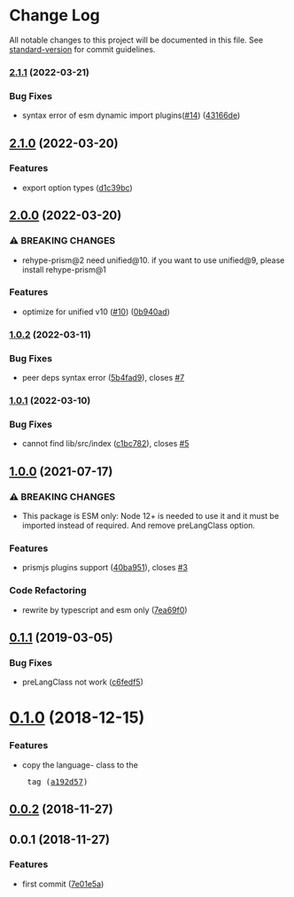 # Change Log

All notable changes to this project will be documented in this file. See [standard-version](https://github.com/conventional-changelog/standard-version) for commit guidelines.

<a name="0.1.1"></a>
### [2.1.1](https://www.github.com/Val-istar-Guo/rehype-prism/compare/v2.1.0...v2.1.1) (2022-03-21)


### Bug Fixes

* syntax error of esm dynamic import plugins([#14](https://www.github.com/Val-istar-Guo/rehype-prism/issues/14)) ([43166de](https://www.github.com/Val-istar-Guo/rehype-prism/commit/43166de3bf5fbf50b3b633e5a5200f9c5f7909ea))

## [2.1.0](https://www.github.com/Val-istar-Guo/rehype-prism/compare/v2.0.0...v2.1.0) (2022-03-20)


### Features

* export option types ([d1c39bc](https://www.github.com/Val-istar-Guo/rehype-prism/commit/d1c39bc5d2a1dba0cc8ec49c0dbbb9c4197b0465))

## [2.0.0](https://www.github.com/Val-istar-Guo/rehype-prism/compare/v1.0.2...v2.0.0) (2022-03-20)


### ⚠ BREAKING CHANGES

* rehype-prism@2 need unified@10. if you want to use unified@9, please install rehype-prism@1

### Features

* optimize for unified v10 ([#10](https://www.github.com/Val-istar-Guo/rehype-prism/issues/10)) ([0b940ad](https://www.github.com/Val-istar-Guo/rehype-prism/commit/0b940add9985e824764691490e092e85d9a2da33))

### [1.0.2](https://www.github.com/Val-istar-Guo/rehype-prism/compare/v1.0.1...v1.0.2) (2022-03-11)


### Bug Fixes

* peer deps syntax error ([5b4fad9](https://www.github.com/Val-istar-Guo/rehype-prism/commit/5b4fad9eaed11ad2b4dbabfbd244f80c8b8cfbe8)), closes [#7](https://www.github.com/Val-istar-Guo/rehype-prism/issues/7)

### [1.0.1](https://www.github.com/Val-istar-Guo/rehype-prism/compare/v1.0.0...v1.0.1) (2022-03-10)


### Bug Fixes

* cannot find lib/src/index ([c1bc782](https://www.github.com/Val-istar-Guo/rehype-prism/commit/c1bc782ff3beb4bc6a8c734b427e93908933a4ce)), closes [#5](https://www.github.com/Val-istar-Guo/rehype-prism/issues/5)

## [1.0.0](https://www.github.com/Val-istar-Guo/rehype-prism/compare/v0.1.1...v1.0.0) (2021-07-17)


### ⚠ BREAKING CHANGES

* This package is ESM only: Node 12+ is needed to use it and it must be imported instead of required. And remove preLangClass option.

### Features

* prismjs plugins support ([40ba951](https://www.github.com/Val-istar-Guo/rehype-prism/commit/40ba951e8ab5206dffcb28b65f119df14ee5c58d)), closes [#3](https://www.github.com/Val-istar-Guo/rehype-prism/issues/3)


### Code Refactoring

* rewrite by typescript and esm only ([7ea69f0](https://www.github.com/Val-istar-Guo/rehype-prism/commit/7ea69f0ef984b3c569ef9cf5356f0324a91b3c0a))

## [0.1.1](https://github.com/Val-istar-Guo/rehype-prism/compare/v0.1.0...v0.1.1) (2019-03-05)


### Bug Fixes

* preLangClass not work ([c6fedf5](https://github.com/Val-istar-Guo/rehype-prism/commit/c6fedf5))



<a name="0.1.0"></a>
# [0.1.0](https://github.com/Val-istar-Guo/rehype-prism/compare/v0.0.2...v0.1.0) (2018-12-15)


### Features

* copy the language- class to the <pre> tag ([a192d57](https://github.com/Val-istar-Guo/rehype-prism/commit/a192d57))



<a name="0.0.2"></a>
## [0.0.2](https://github.com/Val-istar-Guo/rehype-prism/compare/v0.0.1...v0.0.2) (2018-11-27)



<a name="0.0.1"></a>
## 0.0.1 (2018-11-27)


### Features

* first commit ([7e01e5a](https://github.com/Val-istar-Guo/rehype-prism/commit/7e01e5a))
